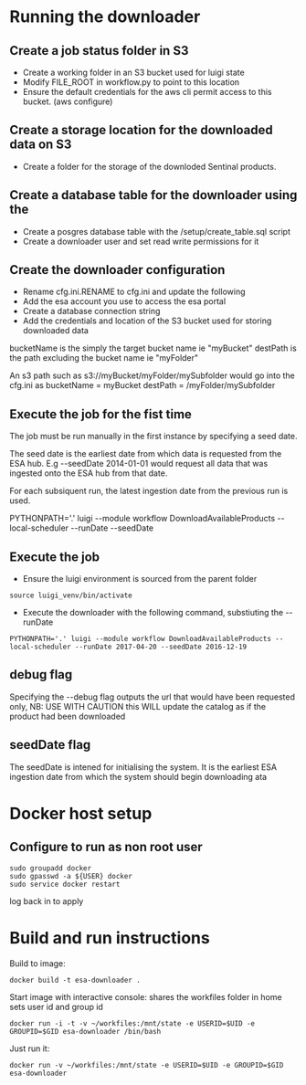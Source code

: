 # Running the downloader 
## Create a job status folder in S3
- Create a working folder in an S3 bucket used for luigi state
- Modify FILE_ROOT in workflow.py to point to this location
- Ensure the default credentials for the aws cli permit access to this bucket. (aws configure)

## Create a storage location for the downloaded data on S3
- Create a folder for the storage of the downloded Sentinal products.

## Create a database table for the downloader using the
- Create a posgres database table with the /setup/create_table.sql script 
- Create a downloader user and set read write permissions for it

## Create the downloader configuration
- Rename cfg.ini.RENAME to cfg.ini and update the following
- Add the esa account you use to access the esa portal
- Create a database connection string
- Add the credentials and location of the S3 bucket used for storing downloaded data

bucketName is the simply the target bucket name ie "myBucket"
destPath is the path excluding the bucket name ie "myFolder"

An s3 path such as s3://myBucket/myFolder/mySubfolder would go into the cfg.ini as
bucketName = myBucket
destPath = /myFolder/mySubfolder

## Execute the job for the fist time
The job must be run manually in the first instance by specifying a seed date. 

The seed date is the earliest date from which data is requested from the ESA hub.
E.g --seedDate 2014-01-01 would request all data that was ingested onto the ESA hub from that date.

For each subsiquent run, the latest ingestion date from the previous run is used.

PYTHONPATH='.' luigi --module workflow DownloadAvailableProducts --local-scheduler --runDate <todays date in yyyy-mm-dd> --seedDate <seed date in yyyy-mm-dd>

## Execute the job
- Ensure the luigi environment is sourced from the parent folder
```
source luigi_venv/bin/activate
```
- Execute the downloader with the following command, substiuting the --runDate 
```
PYTHONPATH='.' luigi --module workflow DownloadAvailableProducts --local-scheduler --runDate 2017-04-20 --seedDate 2016-12-19
```
## debug flag
Specifying the --debug flag outputs the url that would have been requested only,
NB: USE WITH CAUTION this WILL update the catalog as if the product had been downloaded

## seedDate flag
The seedDate is intened for initialising the system. It is the earliest ESA ingestion date from which the system should begin downloading ata



# Docker host setup
## Configure  to run as non root user

    sudo groupadd docker  
    sudo gpasswd -a ${USER} docker 
    sudo service docker restart 

log back in to apply


# Build and run instructions

Build to image: 

    docker build -t esa-downloader .

Start image with interactive console: 
 shares the workfiles folder in home
 sets user id and group id

    docker run -i -t -v ~/workfiles:/mnt/state -e USERID=$UID -e GROUPID=$GID esa-downloader /bin/bash

Just run it:

    docker run -v ~/workfiles:/mnt/state -e USERID=$UID -e GROUPID=$GID esa-downloader